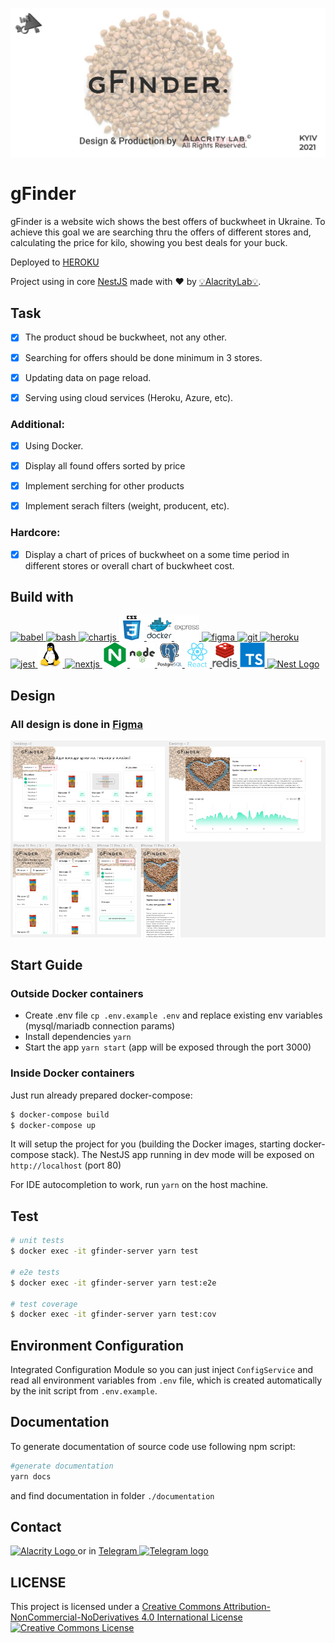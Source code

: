 <p align="center">
  <img src="./.readme/readme_cover.png"/>
</p>

# gFinder

gFinder is a website wich shows the best offers of buckwheet in Ukraine.
To achieve this goal we are searching thru the offers of different stores and,
calculating the price for kilo, showing you best deals for your buck.

Deployed to [HEROKU](https://gfinder.herokuapp.com)

Project using in core [NestJS](https://github.com/nestjs/nest) made with ❤️ by [💡AlacrityLab💡](https://www.alacritylab.io).


## Task

- [x] The product shoud be buckwheet, not any other.

- [x] Searching for offers should be done minimum in 3 stores.

- [x] Updating data on page reload.

- [x] Serving using cloud services (Heroku, Azure, etc).

### Additional:

- [x] Using Docker.

- [x] Display all found offers sorted by price

- [x] Implement serching for other products

- [x] Implement serach filters (weight, producent, etc).

### Hardcore:

- [x] Display a chart of prices of buckwheet on a some time period in different stores or overall chart of buckwheet cost.

## Build with
<p align="left"> <a href="https://babeljs.io/" target="_blank"> <img src="https://www.vectorlogo.zone/logos/babeljs/babeljs-icon.svg" alt="babel" width="40" height="40"/> </a> <a href="https://www.gnu.org/software/bash/" target="_blank"> <img src="https://www.vectorlogo.zone/logos/gnu_bash/gnu_bash-icon.svg" alt="bash" width="40" height="40"/> </a> <a href="https://www.chartjs.org" target="_blank"> <img src="https://www.chartjs.org/media/logo-title.svg" alt="chartjs" width="40" height="40"/> </a> <a href="https://www.w3schools.com/css/" target="_blank"> <img src="https://raw.githubusercontent.com/devicons/devicon/master/icons/css3/css3-original-wordmark.svg" alt="css3" width="40" height="40"/> </a> <a href="https://www.docker.com/" target="_blank"> <img src="https://raw.githubusercontent.com/devicons/devicon/master/icons/docker/docker-original-wordmark.svg" alt="docker" width="40" height="40"/> </a> <a href="https://expressjs.com" target="_blank"> <img src="https://raw.githubusercontent.com/devicons/devicon/master/icons/express/express-original-wordmark.svg" alt="express" width="40" height="40"/> </a> <a href="https://www.figma.com/" target="_blank"> <img src="https://www.vectorlogo.zone/logos/figma/figma-icon.svg" alt="figma" width="40" height="40"/> </a> <a href="https://git-scm.com/" target="_blank"> <img src="https://www.vectorlogo.zone/logos/git-scm/git-scm-icon.svg" alt="git" width="40" height="40"/> </a> <a href="https://heroku.com" target="_blank"> <img src="https://www.vectorlogo.zone/logos/heroku/heroku-icon.svg" alt="heroku" width="40" height="40"/> </a> <a href="https://jestjs.io" target="_blank"> <img src="https://www.vectorlogo.zone/logos/jestjsio/jestjsio-icon.svg" alt="jest" width="40" height="40"/> </a> <a href="https://www.linux.org/" target="_blank"> <img src="https://raw.githubusercontent.com/devicons/devicon/master/icons/linux/linux-original.svg" alt="linux" width="40" height="40"/> </a> <a href="https://nextjs.org/" target="_blank"> <img src="https://cdn.worldvectorlogo.com/logos/nextjs-3.svg" alt="nextjs" width="40" height="40"/> </a> <a href="https://www.nginx.com" target="_blank"> <img src="https://raw.githubusercontent.com/devicons/devicon/master/icons/nginx/nginx-original.svg" alt="nginx" width="40" height="40"/> </a> <a href="https://nodejs.org" target="_blank"> <img src="https://raw.githubusercontent.com/devicons/devicon/master/icons/nodejs/nodejs-original-wordmark.svg" alt="nodejs" width="40" height="40"/> </a> <a href="https://www.postgresql.org" target="_blank"> <img src="https://raw.githubusercontent.com/devicons/devicon/master/icons/postgresql/postgresql-original-wordmark.svg" alt="postgresql" width="40" height="40"/> </a> <a href="https://reactjs.org/" target="_blank"> <img src="https://raw.githubusercontent.com/devicons/devicon/master/icons/react/react-original-wordmark.svg" alt="react" width="40" height="40"/> </a> <a href="https://redis.io" target="_blank"> <img src="https://raw.githubusercontent.com/devicons/devicon/master/icons/redis/redis-original-wordmark.svg" alt="redis" width="40" height="40"/> </a> <a href="https://www.typescriptlang.org/" target="_blank"> <img src="https://raw.githubusercontent.com/devicons/devicon/master/icons/typescript/typescript-original.svg" alt="typescript" width="40" height="40"/> </a><a href="https://nestjs.com/" target="blank">
  <img src="https://nestjs.com/img/logo_text.svg" height="16" alt="Nest Logo" />
</a> </p>

## Design
### All design is done in [Figma](https://www.figma.com/file/lAlaSovXYQLq1yOaV3sYHH/GFinder?node-id=0%3A1)

<p align="center">
  <img src=".readme/readme_design.png"/>
</p>

## Start Guide

### Outside Docker containers
- Create .env file `cp .env.example .env` and replace existing env variables
  (mysql/mariadb connection params)
- Install dependencies `yarn`
- Start the app `yarn start` (app will be exposed through the port 3000)

### Inside Docker containers

Just run already prepared docker-compose:
```bash
$ docker-compose build
$ docker-compose up
```
It will setup the project for you (building the Docker images, starting docker-compose stack).
The NestJS app running in dev mode will be exposed on `http://localhost` (port 80)

For IDE autocompletion to work, run `yarn` on the host machine.

## Test

```bash
# unit tests
$ docker exec -it gfinder-server yarn test

# e2e tests
$ docker exec -it gfinder-server yarn test:e2e

# test coverage
$ docker exec -it gfinder-server yarn test:cov
```

## Environment Configuration

Integrated Configuration Module so you can just inject `ConfigService`
and read all environment variables from `.env` file, which is created automatically by the init script from `.env.example`.

## Documentation

To generate documentation of source code use following npm script:

```bash
#generate documentation
yarn docs
```

and find documentation in folder `./documentation`

## Contact

<p>
<a href="https://alacritylab.io/" target="blank" >
  <img src="https://alacritylab.io/alacritylab-logo-black.svg" height="16" alt="Alacrity Logo"/>
</a>
 or in 
<a href="t.me/@noname_vs" target="blank" >
    Telegram
    <img src="https://telegram.org/img/t_logo.svg" height="16" alt="Telegram logo"/>
</a>
</p>

## LICENSE

This project is licensed under a <a rel="license" href="http://creativecommons.org/licenses/by-nc-nd/4.0/">Creative Commons Attribution-NonCommercial-NoDerivatives 4.0 International License</a><a rel="license" href="http://creativecommons.org/licenses/by-nc-nd/4.0/">
  <img alt="Creative Commons License" style="border-width:0" src="https://i.creativecommons.org/l/by-nc-nd/4.0/88x31.png" />
</a>
